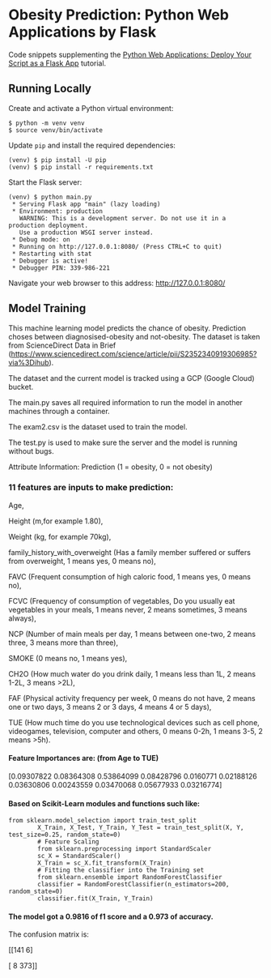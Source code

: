 # Obesity Prediction: Python Web Applications by Flask

Code snippets supplementing the [Python Web Applications: Deploy Your Script as a Flask App](https://realpython.com/python-web-applications/) tutorial.

## Running Locally

Create and activate a Python virtual environment:

```shell
$ python -m venv venv
$ source venv/bin/activate
```

Update `pip` and install the required dependencies:

```shell
(venv) $ pip install -U pip
(venv) $ pip install -r requirements.txt
```

Start the Flask server:

```shell
(venv) $ python main.py
 * Serving Flask app "main" (lazy loading)
 * Environment: production
   WARNING: This is a development server. Do not use it in a production deployment.
   Use a production WSGI server instead.
 * Debug mode: on
 * Running on http://127.0.0.1:8080/ (Press CTRL+C to quit)
 * Restarting with stat
 * Debugger is active!
 * Debugger PIN: 339-986-221
```

Navigate your web browser to this address: <http://127.0.0.1:8080/>

## Model Training
This machine learning model predicts the chance of obesity. Prediction choses between diagnosised-obesity and not-obesity. The dataset is taken from ScienceDirect Data in Brief (https://www.sciencedirect.com/science/article/pii/S2352340919306985?via%3Dihub). 


The dataset and the current model is tracked using a GCP (Google Cloud) bucket.

The main.py saves all required information to run the model in another machines through a container.

The exam2.csv is the dataset used to train the model.

The test.py is used to make sure the server and the model is running without bugs. 

Attribute Information:
Prediction (1 = obesity, 0 = not obesity)

### 11 features are inputs to make prediction:

   Age, 

   Height (m,for example 1.80), 

   Weight (kg, for example 70kg), 
   
   family_history_with_overweight (Has a family member suffered or suffers from overweight, 1 means yes, 0 means no), 
   
   FAVC (Frequent consumption of high caloric food, 1 means yes, 0 means no),
   
   FCVC (Frequency of consumption of vegetables, Do you usually eat vegetables in your meals, 1 means never, 2 means sometimes, 3 means always),
   
   NCP (Number of main meals per day, 1 means between one-two, 2 means three, 3 means more than three),
   
   SMOKE (0 means no, 1 means yes),
   
   CH2O (How much water do you drink daily, 1 means less than 1L, 2 means 1-2L, 3 means >2L),
   
   FAF (Physical activity frequency per week, 0 means do not have, 2 means one or two days, 3 means 2 or 3 days, 4 means 4 or 5 days),
   
   TUE (How much time do you use technological devices such as cell phone, videogames, television, computer and others, 0 means 0-2h, 1 means 3-5, 2 means >5h).

#### Feature Importances are: (from Age to TUE)
[0.09307822 0.08364308 0.53864099 0.08428796 0.0160771  0.02188126  0.03630806 0.00243559 0.03470068 0.05677933 0.03216774]

#### Based on Scikit-Learn modules and functions such like:
```shell
from sklearn.model_selection import train_test_split
        X_Train, X_Test, Y_Train, Y_Test = train_test_split(X, Y, test_size=0.25, random_state=0)
        # Feature Scaling
        from sklearn.preprocessing import StandardScaler
        sc_X = StandardScaler()
        X_Train = sc_X.fit_transform(X_Train)
        # Fitting the classifier into the Training set
        from sklearn.ensemble import RandomForestClassifier
        classifier = RandomForestClassifier(n_estimators=200, random_state=0)
        classifier.fit(X_Train, Y_Train)
```
#### The model got a 0.9816 of f1 score and a 0.973 of accuracy.

The confusion matrix is:

[[141      6]

 [  8    373]]
